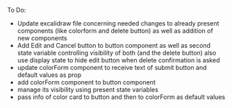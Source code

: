 To Do:

- Update excalidraw file concerning needed changes to already present components (like colorform and delete button) as well as addition of new components
- Add Edit and Cancel button to button component as well as second state variable controlling visibility of both (and the delete button) also use display state to hide edit button when delete confirmation is asked
- update colorForm component to receive text of submit button and default values as prop
- add colorForm component to button component
- manage its visibility using present state variables
- pass info of color card to button and then to colorForm as default values
